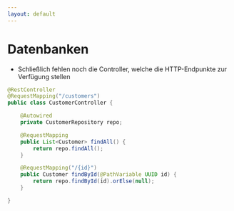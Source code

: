 ```yaml
---
layout: default
---
```


<Footer
    text="☕️ Java-Web-Technologien"
/>

# Datenbanken <SubHeading text="DB-Verbindung in Spring"/>

<div class="grid grid-cols-12 gap-3">
<div class="col-span-12">

- Schließlich fehlen noch die Controller, welche die HTTP-Endpunkte zur Verfügung stellen

</div>
<div class="col-span-12">

```java
@RestController
@RequestMapping("/customers")
public class CustomerController {

    @Autowired
    private CustomerRepository repo;

    @RequestMapping
    public List<Customer> findAll() {
        return repo.findAll();
    }

    @RequestMapping("/{id}")
    public Customer findById(@PathVariable UUID id) {
        return repo.findById(id).orElse(null);
    }

}
```

</div>
</div>

<PageNumber/>
